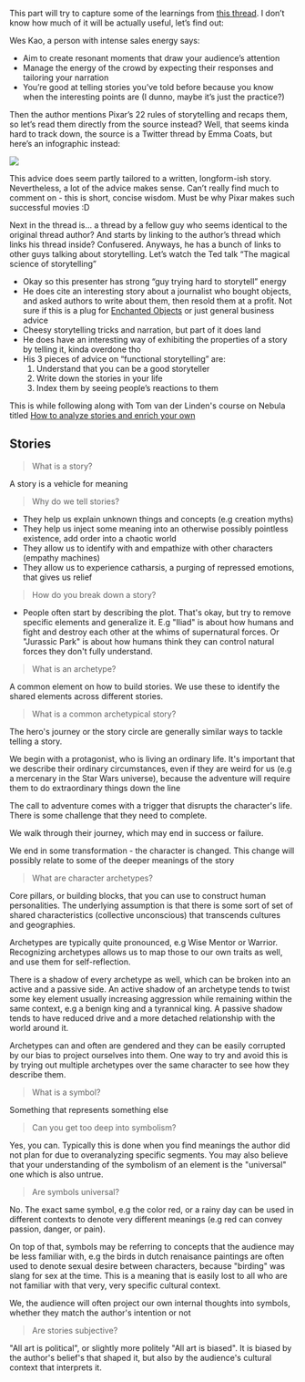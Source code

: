 This part will try to capture some of the learnings from [this thread](https://twitter.com/dickiebush/status/1496489759992127488). I don’t know how much of it will be actually useful, let’s find out:

Wes Kao, a person with intense sales energy says:
* Aim to create resonant moments that draw your audience’s attention
* Manage the energy of the crowd by expecting their responses and tailoring your narration
* You’re good at telling stories you’ve told before because you know when the interesting points are (I dunno, maybe it’s just the practice?)

Then the author mentions Pixar’s 22 rules of storytelling and recaps them, so let’s read them directly from the source instead? Well, that seems kinda hard to track down, the source is a Twitter thread by Emma Coats, but here’s an infographic instead:

![](https://mastersreview.wpenginepowered.com/files/2013/03/Pixar-22-Rules-of-Story.jpeg)

This advice does seem partly tailored to a written, longform-ish story. Nevertheless, a lot of the advice makes sense. Can’t really find much to comment on - this is short, concise wisdom. Must be why Pixar makes such successful movies :D

Next in the thread is… a thread by a fellow guy who seems identical to the original thread author? And starts by linking to the author’s thread which links his thread inside? Confusered. Anyways, he has a bunch of links to other guys talking about storytelling. Let’s watch the Ted talk “The magical science of storytelling”

* Okay so this presenter has strong “guy trying hard to storytell” energy
* He does cite an interesting story about a journalist who bought objects, and asked authors to write about them, then resold them at a profit. Not sure if this is a plug for [Enchanted Objects](Enchanted%20Objects.md) or just general business advice
* Cheesy storytelling tricks and narration, but part of it does land
* He does have an interesting way of exhibiting the properties of a story by telling it, kinda overdone tho
* His 3 pieces of advice on “functional storytelling” are:
	1. Understand that you can be a good storyteller
	2. Write down the stories in your life
	3. Index them by seeing people’s reactions to them


This is while following along with Tom van der Linden's course on Nebula titled [How to analyze stories and enrich your own](https://nebula.tv/how-to-analyze-stories)


## Stories

> What is a story?

A story is a vehicle for meaning

> Why do we tell stories?

* They help us explain unknown things and concepts (e.g creation myths)
* They help us inject some meaning into an otherwise possibly pointless existence, add order into a chaotic world
* They allow us to identify with and empathize with other characters (empathy machines)
* They allow us to experience catharsis, a purging of repressed emotions, that gives us relief

> How do you break down a story?

* People often start by describing the plot. That's okay, but try to remove specific elements and generalize it. E.g "Iliad" is about how humans and fight and destroy each other at the whims of supernatural forces. Or "Jurassic Park" is about how humans think they can control natural forces they don't fully understand.

> What is an archetype?

A common element on how to build stories. We use these to identify the shared elements across different stories.

> What is a common archetypical story?

The hero's journey or the story circle are generally similar ways to tackle telling a story. 

We begin with a protagonist, who is living an ordinary life. It's important that we describe their ordinary circumstances, even if they are weird for us (e.g a mercenary in the Star Wars universe), because the adventure will require them to do extraordinary things down the line 

The call to adventure comes with a trigger that disrupts the character's life. There is some challenge that they need to complete.

We walk through their journey, which may end in success or failure. 

We end in some transformation - the character is changed. This change will possibly relate to some of the deeper meanings of the story

> What are character archetypes?

Core pillars, or building blocks, that you can use to construct human personalities. The underlying assumption is that there is some sort of set of shared characteristics (collective unconscious) that transcends cultures and geographies.  

Archetypes are typically quite pronounced, e.g Wise Mentor or Warrior. Recognizing archetypes allows us to map those to our own traits as well, and use them for self-reflection.

There is a shadow of every archetype as well, which can be broken into an active and a passive side. An active shadow of an archetype tends to twist some key element usually increasing aggression while remaining within the same context, e.g a benign king and a tyrannical king. A passive shadow tends to have reduced drive and a more detached relationship with the world around it.

Archetypes can and often are gendered and they can be easily corrupted by our bias to project ourselves into them. One way to try and avoid this is by trying out multiple archetypes over the same character to see how they describe them. 

>What is a symbol?

Something that represents something else

> Can you get too deep into symbolism?

Yes, you can. Typically this is done when you find meanings the author did not plan for due to overanalyzing specific segments. You may also believe that your understanding of the symbolism of an element is the "universal" one which is also untrue. 

>Are symbols universal?

No. The exact same symbol, e.g the color red, or a rainy day can be used in different contexts to denote very different meanings (e.g red can convey passion, danger, or pain). 

On top of that, symbols may be referring to concepts that the audience may be less familiar with, e.g the birds in dutch renaisance paintings are often used to denote sexual desire between characters, because "birding" was slang for sex at the time. This is a meaning that is easily lost to all who are not familiar with that very, very specific cultural context.

We, the audience will often project our own internal thoughts into symbols, whether they match the author's intention or not

>Are stories subjective?

"All art is political", or slightly more politely "All art is biased". It is biased by the author's belief's that shaped it, but also by the audience's cultural context that interprets it. 